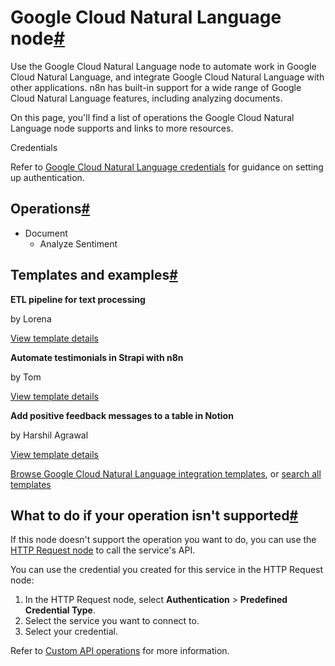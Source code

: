 [](https://github.com/n8n-io/n8n-docs/edit/main/docs/integrations/builtin/app-nodes/n8n-nodes-base.googlecloudnaturallanguage.md "Edit this page")

# Google Cloud Natural Language node[#](#google-cloud-natural-language-node "Permanent link")

Use the Google Cloud Natural Language node to automate work in Google Cloud Natural Language, and integrate Google Cloud Natural Language with other applications. n8n has built-in support for a wide range of Google Cloud Natural Language features, including analyzing documents.

On this page, you'll find a list of operations the Google Cloud Natural Language node supports and links to more resources.

Credentials

Refer to [Google Cloud Natural Language credentials](../../credentials/google/) for guidance on setting up authentication.

## Operations[#](#operations "Permanent link")

*   Document
    *   Analyze Sentiment

## Templates and examples[#](#templates-and-examples "Permanent link")

**ETL pipeline for text processing**

by Lorena

[View template details](https://n8n.io/workflows/1045-etl-pipeline-for-text-processing/)

**Automate testimonials in Strapi with n8n**

by Tom

[View template details](https://n8n.io/workflows/1535-automate-testimonials-in-strapi-with-n8n/)

**Add positive feedback messages to a table in Notion**

by Harshil Agrawal

[View template details](https://n8n.io/workflows/1109-add-positive-feedback-messages-to-a-table-in-notion/)

[Browse Google Cloud Natural Language integration templates](https://n8n.io/integrations/google-cloud-natural-language/), or [search all templates](https://n8n.io/workflows/)

## What to do if your operation isn't supported[#](#what-to-do-if-your-operation-isnt-supported "Permanent link")

If this node doesn't support the operation you want to do, you can use the [HTTP Request node](../../core-nodes/n8n-nodes-base.httprequest/) to call the service's API.

You can use the credential you created for this service in the HTTP Request node:

1.  In the HTTP Request node, select **Authentication** > **Predefined Credential Type**.
2.  Select the service you want to connect to.
3.  Select your credential.

Refer to [Custom API operations](../../../custom-operations/) for more information.